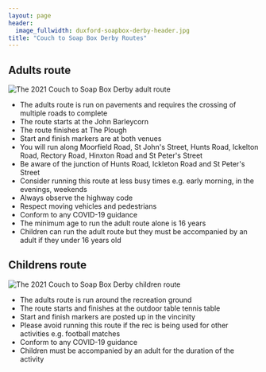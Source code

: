 ```yaml
---
layout: page
header:
  image_fullwidth: duxford-soapbox-derby-header.jpg
title: "Couch to Soap Box Derby Routes"
---
```


## Adults route

![The 2021 Couch to Soap Box Derby adult route][adults]

- The adults route is run on pavements and requires the crossing of multiple roads to complete
- The route starts at the John Barleycorn
- The route finishes at The Plough
- Start and finish markers are at both venues
- You will run along Moorfield Road, St John's Street, Hunts Road, Ickelton Road, Rectory Road, Hinxton Road and St Peter's Street
- Be aware of the junction of Hunts Road, Ickleton Road and St Peter's Street
- Consider running this route at less busy times e.g. early morning, in the evenings, weekends
- Always observe the highway code
- Respect moving vehicles and pedestrians 
- Conform to any COVID-19 guidance 
- The minimum age to run the adult route alone is 16 years
- Children can run the adult route but they must be accompanied by an adult if they under 16 years old

## Childrens route

![The 2021 Couch to Soap Box Derby children route][kids]

- The adults route is run around the recreation ground
- The route starts and finishes at the outdoor table tennis table
- Start and finish markers are posted up in the vincinity
- Please avoid running this route if the rec is being used for other activities e.g. football matches
- Conform to any COVID-19 guidance 
- Children must be accompanied by an adult for the duration of the activity

[adults]: {{site.url}}{{site.baseurl}}/images/adults_route_c2sbd.png
[kids]: {{site.url}}{{site.baseurl}}/images/childrens_route_c2sbd.png
